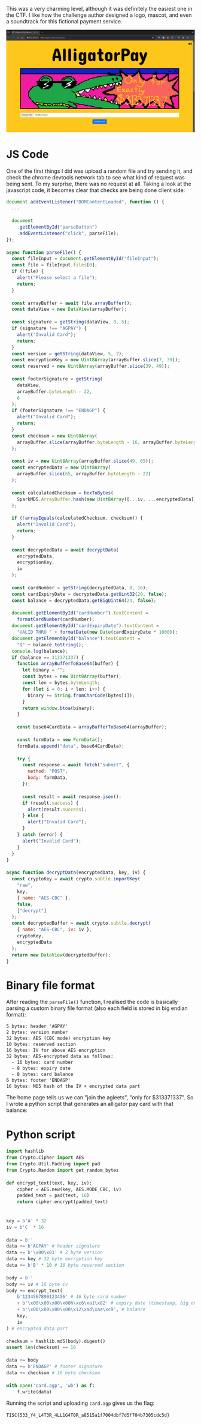This was a very charming level, although it was definitely the easiest one in the CTF. I like how the challenge author designed a logo, mascot, and even a soundtrack for this fictional payment service.

![](/tisc24/agpay.png)

# JS Code

One of the first things I did was upload a random file and try sending it, and check the chrome devtools network tab to see what kind of request was being sent. To my surprise, there was no request at all. Taking a look at the javascript code, it becomes clear that checks are being done client side:

```javascript
document.addEventListener("DOMContentLoaded", function () {
  ...

  document
    .getElementById("parseButton")
    .addEventListener("click", parseFile);
});

async function parseFile() {
  const fileInput = document.getElementById("fileInput");
  const file = fileInput.files[0];
  if (!file) {
    alert("Please select a file");
    return;
  }

  const arrayBuffer = await file.arrayBuffer();
  const dataView = new DataView(arrayBuffer);

  const signature = getString(dataView, 0, 5);
  if (signature !== "AGPAY") {
    alert("Invalid Card");
    return;
  }
  const version = getString(dataView, 5, 2);
  const encryptionKey = new Uint8Array(arrayBuffer.slice(7, 39));
  const reserved = new Uint8Array(arrayBuffer.slice(39, 49));

  const footerSignature = getString(
    dataView,
    arrayBuffer.byteLength - 22,
    6
  );
  if (footerSignature !== "ENDAGP") {
    alert("Invalid Card");
    return;
  }
  const checksum = new Uint8Array(
    arrayBuffer.slice(arrayBuffer.byteLength - 16, arrayBuffer.byteLength)
  );

  const iv = new Uint8Array(arrayBuffer.slice(49, 65));
  const encryptedData = new Uint8Array(
    arrayBuffer.slice(65, arrayBuffer.byteLength - 22)
  );

  const calculatedChecksum = hexToBytes(
    SparkMD5.ArrayBuffer.hash(new Uint8Array([...iv, ...encryptedData]))
  );

  if (!arrayEquals(calculatedChecksum, checksum)) {
    alert("Invalid Card");
    return;
  }

  const decryptedData = await decryptData(
    encryptedData,
    encryptionKey,
    iv
  );

  const cardNumber = getString(decryptedData, 0, 16);
  const cardExpiryDate = decryptedData.getUint32(20, false);
  const balance = decryptedData.getBigUint64(24, false);

  document.getElementById("cardNumber").textContent =
    formatCardNumber(cardNumber);
  document.getElementById("cardExpiryDate").textContent =
    "VALID THRU " + formatDate(new Date(cardExpiryDate * 1000));
  document.getElementById("balance").textContent =
    "$" + balance.toString();
  console.log(balance);
  if (balance == 313371337) {
    function arrayBufferToBase64(buffer) {
      let binary = "";
      const bytes = new Uint8Array(buffer);
      const len = bytes.byteLength;
      for (let i = 0; i < len; i++) {
        binary += String.fromCharCode(bytes[i]);
      }
      return window.btoa(binary);
    }

    const base64CardData = arrayBufferToBase64(arrayBuffer);

    const formData = new FormData();
    formData.append("data", base64CardData);

    try {
      const response = await fetch("submit", {
        method: "POST",
        body: formData,
      });

      const result = await response.json();
      if (result.success) {
        alert(result.success);
      } else {
        alert("Invalid Card");
      }
    } catch (error) {
      alert("Invalid Card");
    }
  }
}

async function decryptData(encryptedData, key, iv) {
  const cryptoKey = await crypto.subtle.importKey(
    "raw",
    key,
    { name: "AES-CBC" },
    false,
    ["decrypt"]
  );
  const decryptedBuffer = await crypto.subtle.decrypt(
    { name: "AES-CBC", iv: iv },
    cryptoKey,
    encryptedData
  );
  return new DataView(decryptedBuffer);
}
```

# Binary file format

After reading the `parseFile()` function, I realised the code is basically parsing a custom binary file format (also each field is stored in big endian format):

```plaintext
5 bytes: header 'AGPAY'
2 bytes: version number
32 bytes: AES (CBC mode) encryption key
10 bytes: reserved section
16 bytes: IV for above AES encryption
32 bytes: AES-encrypted data as follows:
  - 16 bytes: card number
  - 8 bytes: expiry date
  - 8 bytes: card balance
6 bytes: footer 'ENDAGP'
16 bytes: MD5 hash of the IV + encrypted data part
```

The home page tells us we can "join the agleets", "only for $313371337". So I wrote a python script that generates an alligator pay card with that balance:

# Python script

```python:card_maker.py
import hashlib
from Crypto.Cipher import AES
from Crypto.Util.Padding import pad
from Crypto.Random import get_random_bytes

def encrypt_text(text, key, iv):
    cipher = AES.new(key, AES.MODE_CBC, iv)
    padded_text = pad(text, 16)
    return cipher.encrypt(padded_text)


key = b'A' * 32
iv = b'C' * 16

data = b''
data += b'AGPAY' # header signature
data += b'\x00\x01' # 2 byte version
data += key # 32 byte encryption key
data += b'B' * 10 # 10 byte reserved section

body = b''
body += iv # 16 byte iv
body += encrypt_text(
    b'1234567890123456' # 16 byte card number
    + b'\x00\x00\x00\x00h\xc6\xa1\x82' # expiry date (timestamp, big endian)
    + b'\x00\x00\x00\x00\x12\xad\xaa\xc9', # balance
    key,
    iv
) # encrypted data part

checksum = hashlib.md5(body).digest()
assert len(checksum) == 16

data += body
data += b'ENDAGP' # footer signature
data += checksum # 16 byte checksum

with open('card.agp', 'wb') as f:
    f.write(data)
```

Running the script and uploading `card.agp` gives us the flag:

`TISC{533_Y4_L4T3R_4LL1G4T0R_a8515a1f7004dbf7d5f704b7305cdc5d}`
